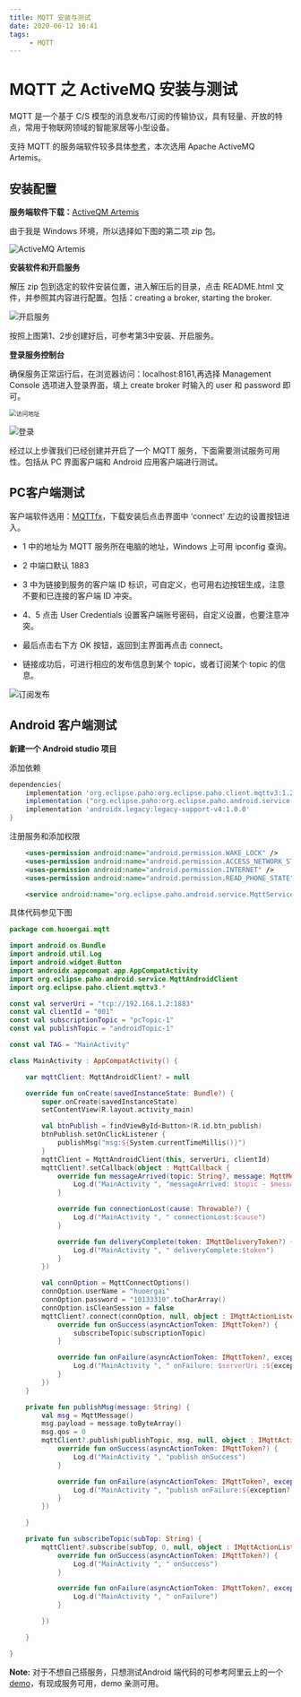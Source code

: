 ```yaml
---
title: MQTT 安装与测试
date: 2020-06-12 10:41
tags: 
     - MQTT
---
```

# MQTT 之 ActiveMQ 安装与测试

MQTT 是一个基于 C/S 模型的消息发布/订阅的传输协议，具有轻量、开放的特点，常用于物联网领域的智能家居等小型设备。

支持 MQTT 的服务端软件较多具体[参考](https://github.com/mqtt/mqtt.github.io/wiki/servers)，本次选用 Apache ActiveMQ Artemis。

## 安装配置

**服务端软件下载：**[ActiveQM Artemis](https://activemq.apache.org/)

由于我是 Windows 环境，所以选择如下图的第二项 zip 包。

![ActiveMQ Artemis](/assets/img/mqtt/mqtt_setup01.png)

**安装软件和开启服务**

解压 zip 包到选定的软件安装位置，进入解压后的目录，点击 README.html 文件，并参照其内容进行配置。包括：creating a broker, starting the broker.

![开启服务](/assets/img/mqtt/mqtt_setup02.png)

按照上图第1、2步创建好后，可参考第3中安装、开启服务。

**登录服务控制台**

确保服务正常运行后，在浏览器访问：localhost:8161,再选择 Management Console 选项进入登录界面，填上 create broker 时输入的 user 和 password 即可。

<img src="/assets/img/mqtt/mqtt_setup03.png" alt="访问地址" style="zoom:75%;" />

![登录](/assets/img/mqtt/mqtt_setup04.png)

经过以上步骤我们已经创建并开启了一个 MQTT 服务，下面需要测试服务可用性。包括从 PC 界面客户端和 Android 应用客户端进行测试。

## PC客户端测试

客户端软件选用：[MQTTfx](https://mqttfx.jensd.de/)，下载安装后点击界面中 ‘connect’ 左边的设置按钮进入。

- 1 中的地址为 MQTT 服务所在电脑的地址，Windows 上可用 ipconfig 查询。

- 2 中端口默认 1883

- 3 中为链接到服务的客户端 ID 标识，可自定义，也可用右边按钮生成，注意不要和已连接的客户端 ID 冲突。
- 4、5 点击 User Credentials 设置客户端账号密码，自定义设置，也要注意冲突。
- 最后点击右下方 OK 按钮，返回到主界面再点击 connect。
- 链接成功后，可进行相应的发布信息到某个 topic，或者订阅某个 topic 的信息。

![订阅发布](/assets/img/mqtt/mqtt_setup07.png)

## Android 客户端测试

**新建一个 Android studio 项目**

添加依赖

```groovy
dependencies{
    implementation 'org.eclipse.paho:org.eclipse.paho.client.mqttv3:1.2.4'
    implementation ("org.eclipse.paho:org.eclipse.paho.android.service:1.1.1")
    implementation 'androidx.legacy:legacy-support-v4:1.0.0'
}
```

注册服务和添加权限

```xml
	<uses-permission android:name="android.permission.WAKE_LOCK" />
	<uses-permission android:name="android.permission.ACCESS_NETWORK_STATE" />
	<uses-permission android:name="android.permission.INTERNET" />
	<uses-permission android:name="android.permission.READ_PHONE_STATE" />

	<service android:name="org.eclipse.paho.android.service.MqttService" />
```

具体代码参见下图

```kotlin
package com.huoergai.mqtt

import android.os.Bundle
import android.util.Log
import android.widget.Button
import androidx.appcompat.app.AppCompatActivity
import org.eclipse.paho.android.service.MqttAndroidClient
import org.eclipse.paho.client.mqttv3.*

const val serverUri = "tcp://192.168.1.2:1883"
const val clientId = "001"
const val subscriptionTopic = "pcTopic-1"
const val publishTopic = "androidTopic-1"

const val TAG = "MainActivity"

class MainActivity : AppCompatActivity() {

    var mqttClient: MqttAndroidClient? = null

    override fun onCreate(savedInstanceState: Bundle?) {
        super.onCreate(savedInstanceState)
        setContentView(R.layout.activity_main)

        val btnPublish = findViewById<Button>(R.id.btn_publish)
        btnPublish.setOnClickListener {
            publishMsg("msg:${System.currentTimeMillis()}")
        }
        mqttClient = MqttAndroidClient(this, serverUri, clientId)
        mqttClient?.setCallback(object : MqttCallback {
            override fun messageArrived(topic: String?, message: MqttMessage?) {
                Log.d("MainActivity ", "messageArrived: $topic - $message")
            }

            override fun connectionLost(cause: Throwable?) {
                Log.d("MainActivity ", " connectionLost:$cause")
            }

            override fun deliveryComplete(token: IMqttDeliveryToken?) {
                Log.d("MainActivity ", " deliveryComplete:$token")
            }
        })

        val connOption = MqttConnectOptions()
        connOption.userName = "huoergai"
        connOption.password = "10133310".toCharArray()
        connOption.isCleanSession = false
        mqttClient?.connect(connOption, null, object : IMqttActionListener {
            override fun onSuccess(asyncActionToken: IMqttToken?) {
                subscribeTopic(subscriptionTopic)
            }

            override fun onFailure(asyncActionToken: IMqttToken?, exception: Throwable?) {
                Log.d("MainActivity ", " onFailure: $serverUri :${exception?.message}")
            }
        })
    }

    private fun publishMsg(message: String) {
        val msg = MqttMessage()
        msg.payload = message.toByteArray()
        msg.qos = 0
        mqttClient?.publish(publishTopic, msg, null, object : IMqttActionListener {
            override fun onSuccess(asyncActionToken: IMqttToken?) {
                Log.d("MainActivity ", "publish onSuccess")
            }

            override fun onFailure(asyncActionToken: IMqttToken?, exception: Throwable?) {
                Log.d("MainActivity ", "publish onFailure:${exception?.message}")
            }
        })

    }

    private fun subscribeTopic(subTop: String) {
        mqttClient?.subscribe(subTop, 0, null, object : IMqttActionListener {
            override fun onSuccess(asyncActionToken: IMqttToken?) {
                Log.d("MainActivity ", " onSuccess")
            }

            override fun onFailure(asyncActionToken: IMqttToken?, exception: Throwable?) {
                Log.d("MainActivity ", " onFailure")
            }

        })

    }

}
```

**Note:** 对于不想自己搭服务，只想测试Android 端代码的可参考阿里云上的一个 [demo](https://www.alibabacloud.com/help/doc-detail/146630.htm#title-0t4-lje-mnp)，有现成服务可用，demo 亲测可用。